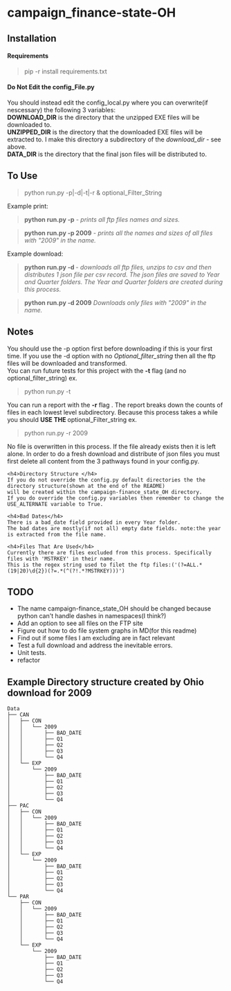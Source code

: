 campaign_finance-state-OH
=========================
Installation
------------

<h4>Requirements</h4>
<blockquote> pip -r install requirements.txt </blockquote>

<h4>Do Not Edit the config_File.py</h4>
You should  instead edit the config_local.py where you can overwrite(if nescessary) the following 3 variables:<br>
<b>DOWNLOAD_DIR</b> is the directory that the unzipped EXE files will be downloaded to.<br>
<b>UNZIPPED_DIR</b> is the directory that the downloaded EXE files will be extracted to. I make this directory a subdirectory of the <em>download_dir</em> - see above.<br>
<b>DATA_DIR</b> is the directory that the final json files will be distributed to.  




To Use 
------
<blockquote>python run.py -p<print>|-d<download>|-t<test>|-r<report> & optional_Filter_String</blockquote>

Example print:
<blockquote><b>python run.py -p</b> <i> - prints all ftp files names and sizes.</i></blockquote>

<blockquote><b>python run.py -p 2009</b> 
<i>- prints all the names and sizes of all files with "2009" in the name.</i></blockquote>


Example download:
<blockquote><b>python run.py -d </b><i> - downloads all ftp files, unzips to csv and then distributes 1 json file per csv record. The json files are saved to Year and Quarter folders. The Year and Quarter folders are created during this process.</i></blockquote>   
<blockquote><b>python run.py -d 2009</b><i>
Downloads only files with "2009" in the name.</i></blockquote> 

Notes
-----
You should use the -p option first before downloading if this is your first time. If you use the -d option with no <em>Optional_filter_string</em> then all the ftp files will be downloaded and transformed.   
You can run future tests for this project with the <b>-t</b> flag (and no optional_filter_string) ex.  
<blockquote> python run.py -t </blockquote>  
You can run a report with the <b>-r</b> flag . The report breaks down the counts of files in each lowest level subdirectory.  
Because this process takes a while you should <b>USE THE </b> optional_Filter_string ex.  
<blockquote> python run.py -r 2009 </blockquote>  
No file is overwritten in this process. If the file already exists then it is left alone. 
In order to do a fresh download and distribute of json files you must first delete all content from the 3 pathways found in your config.py.

    <h4>Directory Structure </h4>
    If you do not override the config.py default directories the the directory structure(shown at the end of the README)
    will be created within the campaign-finance_state_OH directory.
    If you do override the config.py variables then remember to change the USE_ALTERNATE variable to True.

    <h4>Bad Dates</h4>
    There is a bad_date field provided in every Year folder.
    The bad dates are mostly(if not all) empty date fields. note:the year is extracted from the file name.

    <h4>Files That Are Used</h4>
    Currently there are files excluded from this process. Specifically files with 'MSTRKEY' in their name.
    This is the regex string used to filet the ftp files:('(?=ALL.*(19|20)\d{2})(?=.*(^(?!.*?MSTRKEY)))')

TODO
----
<ul>
<li>
The name campaign-finance_state_OH should be changed because python can't handle dashes in namespaces(I think?)
</li>
<li>Add an option to see all files on the FTP site</li>
<li>Figure out how to do file system graphs in MD(for this readme)</li>
<li>Find out if some files I am excluding are in fact relevant</li>
<li>Test a full download and address the inevitable errors.</li>
<li>Unit tests.</li>
<li>refactor</li>
</ul>


Example Directory structure created by Ohio download for 2009
--------------------------------------------------------------

    Data
    ├── CAN
    │   ├── CON
    │   │   └── 2009
    │   │       ├── BAD_DATE
    │   │       ├── Q1
    │   │       ├── Q2
    │   │       ├── Q3
    │   │       └── Q4
    │   └── EXP
    │       └── 2009
    │           ├── BAD_DATE
    │           ├── Q1
    │           ├── Q2
    │           ├── Q3
    │           └── Q4
    ├── PAC
    │   ├── CON
    │   │   └── 2009
    │   │       ├── BAD_DATE
    │   │       ├── Q1
    │   │       ├── Q2
    │   │       ├── Q3
    │   │       └── Q4
    │   └── EXP
    │       └── 2009
    │           ├── BAD_DATE
    │           ├── Q1
    │           ├── Q2
    │           ├── Q3
    │           └── Q4
    └── PAR
        ├── CON
        │   └── 2009
        │       ├── BAD_DATE
        │       ├── Q1
        │       ├── Q2
        │       ├── Q3
        │       └── Q4
        └── EXP
            └── 2009
                ├── BAD_DATE
                ├── Q1
                ├── Q2
                ├── Q3
                └── Q4
    
